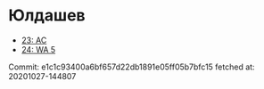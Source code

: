# Юлдашев
- [23: AC](23.md)
- [24: WA 5](24.md)

Commit: e1c1c93400a6bf657d22db1891e05ff05b7bfc15
 fetched at: 20201027-144807
